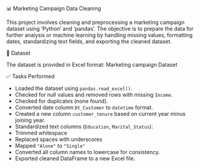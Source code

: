  📊 Marketing Campaign Data Cleaning

This project involves cleaning and preprocessing a marketing campaign dataset using ‘Python’ and ‘pandas’. The objective is to prepare the data for further analysis or machine learning by handling missing values, formatting dates, standardizing text fields, and exporting the cleaned dataset.


📁 Dataset

The dataset is provided in Excel format: Marketing campaign Dataset

✅ Tasks Performed

- Loaded the dataset using `pandas.read_excel()`.
- Checked for null values and removed rows with missing `Income`.
- Checked for duplicates (none found).
- Converted date column `Dt_Customer` to `datetime` format.
- Created a new column `customer_tenure` based on current year minus joining year.
- Standardized text columns (`Education`, `Marital_Status`):
- Trimmed whitespace
- Replaced spaces with underscores
- Mapped `"Alone"` to `"Single"`
- Converted all column names to lowercase for consistency.
- Exported cleaned DataFrame to a new Excel file.
